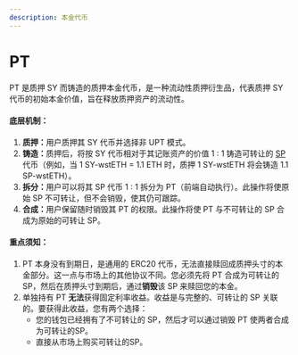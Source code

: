 ```yaml
---
description: 本金代币
---
```


# PT

PT 是质押 SY 而铸造的质押本金代币，是一种流动性质押衍生品，代表质押 SY 代币的初始本金价值，旨在释放质押资产的流动性。

#### **底层机制**：

1. **质押：**&#x7528;户质押其 SY 代币并选择非 UPT 模式。
2. **铸造：**&#x8D28;押后，将按 SY 代币相对于其记账资产的价值 1 : 1 铸造可转让的 [SP](sp.md) 代币（例如，当 1 SY-wstETH = 1.1 ETH 时，质押 1 SY-wstETH 将会铸造 1.1 SP-wstETH）。
3. **拆分：**&#x7528;户可以将其 SP 代币 1 : 1 拆分为 PT（前端自动执行）。此操作将使原始 SP 不可转让，但不会销毁，使其仍可跟踪。
4. **合成：**&#x7528;户保留随时销毁其 PT 的权限。此操作将使 PT 与不可转让的 SP 合成为原始的可转让 SP。

#### **重点须知：**

1. PT 本身没有到期日，是通用的 ERC20 代币，无法直接赎回成质押头寸的本金部分。这一点与市场上的其他协议不同。您必须先将 PT 合成为可转让的 SP，然后在质押头寸到期后，通过**销毁**该 SP 来赎回您的本金。
2. 单独持有 PT **无法**获得固定利率收益。收益是与完整的、可转让的 SP 关联的。要获得此收益，您有两个选择：
   * 您的钱包已经拥有了不可转让的 SP，然后才可以通过销毁 PT 使两者合成为可转让的SP。
   * 直接从市场上购买可转让的SP。

